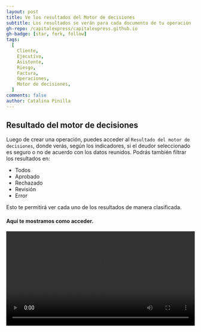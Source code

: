```yaml
---
layout: post
title: Ve los resultados del Motor de decisiones
subtitle: Los resultados se verán para cada documento de tu operación
gh-repo: /capitalexpress/capitalexpress.github.io
gh-badge: [star, fork, follow]
tags:
  [
    Cliente,
    Ejecutivo,
    Asistente,
    Riesgo,
    Factura,
    Operaciones,
    Motor de decisiones,
  ]
comments: false
author: Catalina Pinilla
---
```


## Resultado del motor de decisiones

Luego de crear una operación, puedes acceder al `Resultado del motor de decisiones`, donde verás, según los indicadores, si el deudor seleccionado es seguro o no de acuerdo con los datos reunidos.
Podrás también filtrar los resultados en:

- Todos
- Aprobado
- Rechazado
- Revisión
- Error

Esto te permitirá ver cada uno de los resultados de manera clasificada.

#### Aquí te mostramos como acceder.

<video width="100%" controls>
<source src="https://cdn.capitalexpress.cl/video/resultado.motor.decisiones-2025-06-04.mp4" type="video/mp4">
Tu navegador no soporta el elemento de video.
</video>
